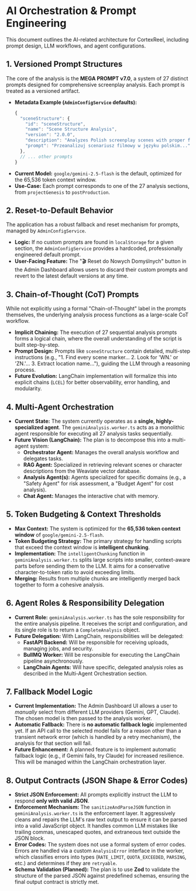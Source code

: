 # AI Orchestration & Prompt Engineering

This document outlines the AI-related architecture for CortexReel, including prompt design, LLM workflows, and agent configurations.

## 1. Versioned Prompt Structures

The core of the analysis is the **MEGA PROMPT v7.0**, a system of 27 distinct prompts designed for comprehensive screenplay analysis. Each prompt is treated as a versioned artifact.

- **Metadata Example (`AdminConfigService` defaults):**
  ```typescript
  {
    "sceneStructure": {
      "id": "sceneStructure",
      "name": "Scene Structure Analysis",
      "version": "2.0.0",
      "description": "Analyzes Polish screenplay scenes with proper formatting recognition",
      "prompt": "Przeanalizuj scenariusz filmowy w języku polskim..."
    },
    // ... other prompts
  }
  ```
- **Current Model:** `google/gemini-2.5-flash` is the default, optimized for the 65,536 token context window.
- **Use-Case:** Each prompt corresponds to one of the 27 analysis sections, from `projectGenesis` to `postProduction`.

## 2. Reset-to-Default Behavior

The application has a robust fallback and reset mechanism for prompts, managed by `AdminConfigService`.

- **Logic:** If no custom prompts are found in `localStorage` for a given section, the `AdminConfigService` provides a hardcoded, professionally engineered default prompt.
- **User-Facing Feature:** The "🎬 Reset do Nowych Domyślnych" button in the Admin Dashboard allows users to discard their custom prompts and revert to the latest default versions at any time.

## 3. Chain-of-Thought (CoT) Prompts

While not explicitly using a formal "Chain-of-Thought" label in the prompts themselves, the underlying analysis process functions as a large-scale CoT workflow.

- **Implicit Chaining:** The execution of 27 sequential analysis prompts forms a logical chain, where the overall understanding of the script is built step-by-step.
- **Prompt Design:** Prompts like `sceneStructure` contain detailed, multi-step instructions (e.g., "1. Find every scene marker... 2. Look for 'WN.' or 'ZN.'... 3. Extract location name..."), guiding the LLM through a reasoning process.
- **Future Evolution:** LangChain implementation will formalize this into explicit chains (`LCEL`) for better observability, error handling, and modularity.

## 4. Multi-Agent Orchestration

- **Current State:** The system currently operates as a **single, highly-specialized agent**. The `geminiAnalysis.worker.ts` acts as a monolithic agent responsible for executing all 27 analysis tasks sequentially.
- **Future Vision (LangChain):** The plan is to decompose this into a multi-agent system:
  - **Orchestrator Agent:** Manages the overall analysis workflow and delegates tasks.
  - **RAG Agent:** Specialized in retrieving relevant scenes or character descriptions from the Weaviate vector database.
  - **Analysis Agent(s):** Agents specialized for specific domains (e.g., a "Safety Agent" for risk assessment, a "Budget Agent" for cost analysis).
  - **Chat Agent:** Manages the interactive chat with memory.

## 5. Token Budgeting & Context Thresholds

- **Max Context:** The system is optimized for the **65,536 token context window** of `google/gemini-2.5-flash`.
- **Token Budgeting Strategy:** The primary strategy for handling scripts that exceed the context window is **intelligent chunking**.
- **Implementation:** The `intelligentChunking` function in `geminiAnalysis.worker.ts` splits large scripts into smaller, context-aware parts before sending them to the LLM. It aims for a conservative character-to-token ratio to avoid exceeding limits.
- **Merging:** Results from multiple chunks are intelligently merged back together to form a cohesive analysis.

## 6. Agent Roles & Responsibility Delegation

- **Current Role:** `geminiAnalysis.worker.ts` has the sole responsibility for the entire analysis pipeline. It receives the script and configuration, and its single role is to return a `CompleteAnalysis` object.
- **Future Delegation:** With LangChain, responsibilities will be delegated:
  - **FastAPI Backend:** Will be responsible for receiving uploads, managing jobs, and security.
  - **BullMQ Worker:** Will be responsible for executing the LangChain pipeline asynchronously.
  - **LangChain Agents:** Will have specific, delegated analysis roles as described in the Multi-Agent Orchestration section.

## 7. Fallback Model Logic

- **Current Implementation:** The Admin Dashboard UI allows a user to *manually* select from different LLM providers (Gemini, GPT, Claude). The chosen model is then passed to the analysis worker.
- **Automatic Fallback:** There is **no automatic fallback logic** implemented yet. If an API call to the selected model fails for a reason other than a transient network error (which is handled by a retry mechanism), the analysis for that section will fail.
- **Future Enhancement:** A planned feature is to implement automatic fallback logic (e.g., if Gemini fails, try Claude) for increased resilience. This will be managed within the LangChain orchestration layer.

## 8. Output Contracts (JSON Shape & Error Codes)

- **Strict JSON Enforcement:** All prompts explicitly instruct the LLM to respond **only with valid JSON**.
- **Enforcement Mechanism:** The `sanitizeAndParseJSON` function in `geminiAnalysis.worker.ts` is the enforcement layer. It aggressively cleans and repairs the LLM's raw text output to ensure it can be parsed into a valid JavaScript object. It handles common LLM mistakes like trailing commas, unescaped quotes, and extraneous text outside the JSON block.
- **Error Codes:** The system does not use a formal system of error codes. Errors are handled via a custom `AnalysisError` interface in the worker, which classifies errors into types (`RATE_LIMIT`, `QUOTA_EXCEEDED`, `PARSING`, etc.) and determines if they are `retryable`.
- **Schema Validation (Planned):** The plan is to use **Zod** to validate the structure of the parsed JSON against predefined schemas, ensuring the final output contract is strictly met. 